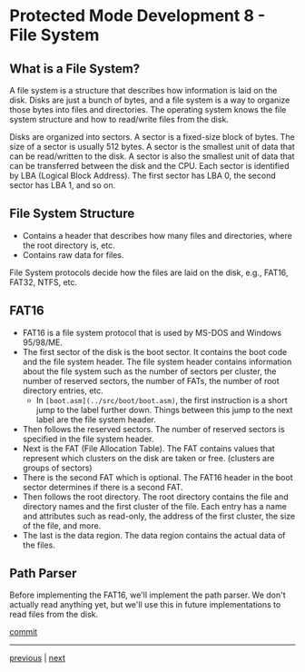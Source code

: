 # Protected Mode Development 8 - File System

## What is a File System?

A file system is a structure that describes how information is laid on the disk. Disks are just a bunch of bytes, and a file system is a way to organize those bytes into files and directories. The operating system knows the file system structure and how to read/write files from the disk.

Disks are organized into sectors. A sector is a fixed-size block of bytes. The size of a sector is usually 512 bytes. A sector is the smallest unit of data that can be read/written to the disk. A sector is also the smallest unit of data that can be transferred between the disk and the CPU. Each sector is identified by LBA (Logical Block Address). The first sector has LBA 0, the second sector has LBA 1, and so on.

## File System Structure

- Contains a header that describes how many files and directories, where the root directory is, etc.
- Contains raw data for files.

File System protocols decide how the files are laid on the disk, e.g., FAT16, FAT32, NTFS, etc.

## FAT16

- FAT16 is a file system protocol that is used by MS-DOS and Windows 95/98/ME.
- The first sector of the disk is the boot sector. It contains the boot code and the file system header. The file system header contains information about the file system such as the number of sectors per cluster, the number of reserved sectors, the number of FATs, the number of root directory entries, etc.
  - In `[boot.asm](../src/boot/boot.asm)`, the first instruction is a short jump to the label further down. Things between this jump to the next label are the file system header.
- Then follows the reserved sectors. The number of reserved sectors is specified in the file system header.
- Next is the FAT (File Allocation Table). The FAT contains values that represent which clusters on the disk are taken or free. (clusters are groups of sectors)
- There is the second FAT which is optional. The FAT16 header in the boot sector determines if there is a second FAT.
- Then follows the root directory. The root directory contains the file and directory names and the first cluster of the file. Each entry has a name and attributes such as read-only, the address of the first cluster, the size of the file, and more.
- The last is the data region. The data region contains the actual data of the files.

## Path Parser

Before implementing the FAT16, we'll implement the path parser. We don't actually read anything yet, but we'll use this in future implementations to read files from the disk.

[commit](https://github.com/taikiy/kernel/commit/8f6d1ebb2df287e0d7a9d79ad991489ebd0a05f2)

---

[previous](./protected_mode_development_7.md) | [next](./protected_mode_development_9.md)
